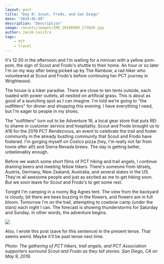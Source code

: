 ```yaml
---
layout: post
title: "Day 0: Scout, Frodo, and San Diego"
date: "2019-05-09"
description: "Description"
image: /assets/images/IMG_20190509_175029.jpg
author: Jacob Leistra
tags:
    - PCT
    - Travel
---
```

It's 12:30 in the afternoon and I'm waiting for a minivan with a yellow pom-pom, the sign of Scout and Frodo's shuttle to their home. An hour or so later I'm on my way after being picked up by The Rainbow, a rad hiker who volunteered at Scout and Frodo's before continuing her PCT journey in Wrightwood.

The house is a hiker paradise. There are close to ten tents outside, each loaded with power outlets, all nestled on artificial grass. This is about as good of a launching spot as I can imagine. I'm told we're going to "the outfitters" for dinner and shopping this evening. I have everything I need, but I'm eager to people in my shoes. 

The "outfitters" turn out to be Adventure 16, a local gear store that puts REI to shame in customer service and hospitality. Scout and Frodo brought us to A16 for the 2019 PCT Rendezvous, an event to celebrate the trail and foster community in the already bustling community that Scout and Frodo have fostered. I'm gorging myself on Costco pizza (hey, I'm really not far from home after all!) and Sierra Nevada brews. The day is getting better, unbelievably enough.

Before we watch some short films of PCT hiking and trail angels, I continue draining beers and meeting fellow hikers. There's someone from Idrsely, Austria, Germany, New Zealand, Australia, and several states in the US. They're all awesome people and just as excited as me to get hiking soon. But we soon leave for Scout and Frodo's to get some rest.

Tonight I'm camping in a roomy Big Agnes tent. The view from the backyard is cloudy, bit there are bees buzzing in the flowers, and flowers are in full bloom. Tomorrow I'm on the trail, attempting to cowbow camp (under the stars) each night I can. The forecast is showing thunderstorms for Saturday and Sunday. In other words, the adventure begins.

![](/assets/images/IMG_20190509_143957.jpg)

Also, I wrote this post (save for this sentence) in the present tense. That seems weird. Maybe it'll be past tense next time.

*Photo: The gathering of PCT hikers, trail angels, and PCT Association supporters surround Scout and Frodo as they tell stories. San Diego, CA on May 9, 2019.*
